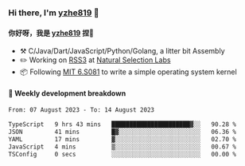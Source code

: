 ### Hi there, I'm [yzhe819](https://github.com/yzhe819) 👋

#### 你好呀，我是 [yzhe819](https://github.com/yzhe819) 捏👋

- :hammer_and_pick: C/Java/Dart/JavaScript/Python/Golang, a litter bit Assembly
- :pencil2: Working on [RSS3](https://github.com/NaturalSelectionLabs/RSS3) at [Natural Selection Labs](https://github.com/NaturalSelectionLabs)
- 📦 Following [MIT 6.S081](https://pdos.csail.mit.edu/6.S081/2020/) to write a simple operating system kernel



#### 📝 Weekly development breakdown

<!--START_SECTION:waka-->

```txt
From: 07 August 2023 - To: 14 August 2023

TypeScript   9 hrs 43 mins   ██████████████████████▓░░   90.28 %
JSON         41 mins         █▓░░░░░░░░░░░░░░░░░░░░░░░   06.36 %
YAML         17 mins         ▓░░░░░░░░░░░░░░░░░░░░░░░░   02.70 %
JavaScript   4 mins          ▒░░░░░░░░░░░░░░░░░░░░░░░░   00.67 %
TSConfig     0 secs          ░░░░░░░░░░░░░░░░░░░░░░░░░   00.00 %
```

<!--END_SECTION:waka-->



